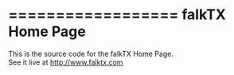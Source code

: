 ==================
 falkTX Home Page
==================

This is the source code for the falkTX Home Page.<br/>
See it live at http://www.falktx.com

